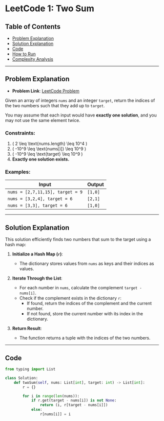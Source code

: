# LeetCode 1: Two Sum

## Table of Contents
- [Problem Explanation](#problem-explanation)
- [Solution Explanation](#solution-explanation)
- [Code](#code)
- [How to Run](#how-to-run)
- [Complexity Analysis](#complexity-analysis)

---

## Problem Explanation

- **Problem Link**: [LeetCode Problem](https://leetcode.com/problems/two-sum/)

Given an array of integers `nums` and an integer `target`, return the indices of the two numbers such that they add up to `target`.

You may assume that each input would have **exactly one solution**, and you may not use the same element twice.

### Constraints:
1. \( 2 \leq \text{nums.length} \leq 10^4 \)
2. \( -10^9 \leq \text{nums[i]} \leq 10^9 \)
3. \( -10^9 \leq \text{target} \leq 10^9 \)
4. **Exactly one solution exists.**

### Examples:

| Input                     | Output  |
|---------------------------|---------|
| `nums = [2,7,11,15], target = 9` | `[1,0]` |
| `nums = [3,2,4], target = 6`     | `[2,1]` |
| `nums = [3,3], target = 6`       | `[1,0]` |

---

## Solution Explanation

This solution efficiently finds two numbers that sum to the target using a hash map:

1. **Initialize a Hash Map (`r`)**:
   - The dictionary stores values from `nums` as keys and their indices as values.

2. **Iterate Through the List**:
   - For each number in `nums`, calculate the complement `target - nums[i]`.
   - Check if the complement exists in the dictionary `r`:
     - If found, return the indices of the complement and the current number.
     - If not found, store the current number with its index in the dictionary.

3. **Return Result**:
   - The function returns a tuple with the indices of the two numbers.

---

## Code

```python
from typing import List

class Solution:
    def twoSum(self, nums: List[int], target: int) -> List[int]:
        r = {}

        for i in range(len(nums)):
            if r.get(target - nums[i]) is not None:
                return (i, r[target - nums[i]])
            else:
                r[nums[i]] = i

